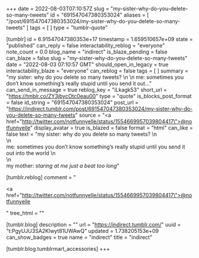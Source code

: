 +++
date = 2022-08-03T07:10:57Z
slug = "my-sister-why-do-you-delete-so-many-tweets"
id = "691547047380353024"
aliases = [ "/post/691547047380353024/my-sister-why-do-you-delete-so-many-tweets" ]
tags = [ ]
type = "tumblr-quote"

[tumblr]
id = 6.91547047380353e+17
timestamp = 1.659510657e+09
state = "published"
can_reply = false
interactability_reblog = "everyone"
note_count = 0.0
blog_name = "indirect"
is_blaze_pending = false
can_blaze = false
slug = "my-sister-why-do-you-delete-so-many-tweets"
date = "2022-08-03 07:10:57 GMT"
should_open_in_legacy = true
interactability_blaze = "everyone"
can_reblog = false
tags = [ ]
summary = "my sister: why do you delete so many tweets? \n \n me: sometimes you don’t know something’s really stupid until you send it out..."
can_send_in_message = true
reblog_key = "iLkagk53"
short_url = "https://tmblr.co/ZY3jbycOtc0eau00"
type = "quote"
is_blocks_post_format = false
id_string = "691547047380353024"
post_url = "https://indirect.tumblr.com/post/691547047380353024/my-sister-why-do-you-delete-so-many-tweets"
source = "<a href=\"http://twitter.com/notfunnyelle/status/1554669957039804417\">@notfunnyelle</a>"
display_avatar = true
is_blazed = false
format = "html"
can_like = false
text = "my sister: why do you delete so many tweets? \n<br/>\n<br/>me: sometimes you don&rsquo;t know something&rsquo;s really stupid until you send it out into the world \n<br/>\n<br/>my mother: *staring at me just a beat too long*"

[tumblr.reblog]
comment = "<p><a href=\"http://twitter.com/notfunnyelle/status/1554669957039804417\">@notfunnyelle</a></p>"
tree_html = ""

[tumblr.blog]
description = ""
url = "https://indirect.tumblr.com/"
uuid = "t:PgyUJU3SA2Klwyt81UWAwQ"
updated = 1.738205153e+09
can_show_badges = true
name = "indirect"
title = "indirect"

[tumblr.blog.tumblrmart_accessories]
+++

